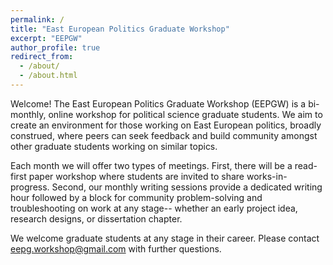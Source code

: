 ```yaml
---
permalink: /
title: "East European Politics Graduate Workshop"
excerpt: "EEPGW"
author_profile: true
redirect_from: 
  - /about/
  - /about.html
---
```


Welcome! The East European Politics Graduate Workshop (EEPGW) is a bi-monthly, online workshop for political science graduate students. We aim to create an environment for those working on East European politics, broadly construed, where peers can seek feedback and build community amongst other graduate students working on similar topics.

Each month we will offer two types of meetings. First, there will be a read-first paper workshop where students are invited to share works-in-progress. Second, our monthly writing sessions provide a dedicated writing hour followed by a block for community problem-solving and troubleshooting on work at any stage-- whether an early project idea, research designs, or dissertation chapter. 

We welcome graduate students at any stage in their career. Please contact eepg.workshop@gmail.com with further questions.
